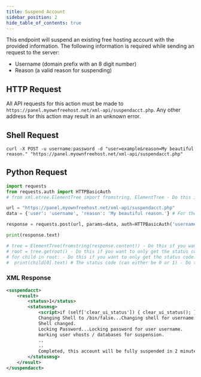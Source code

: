 ```yaml
---
title: Suspend Account
sidebar_position: 2
hide_table_of_contents: true
---
```

This endpoint will suspend an existing free hosting account with the provided information. The following information is required while sending an request to the server:
- Username (domain prefix with an 8 digit number)
- Reason (a valid reason for suspending)

## HTTP Request
All API requests for this action must be made to `https://panel.myownfreehost.net/xml-api/suspendacct.php`. Any other address for this action may result in an unknown error.

## Shell Request
```shell
curl -X POST -u username:password -d "user=example&reason=My beautiful reason." "https://panel.myownfreehost.net/xml-api/suspendacct.php"
```
## Python Request
```python
import requests
from requests.auth import HTTPBasicAuth
# from xml.etree.ElementTree import fromstring, ElementTree - Do this if you want to only get the status code.

url = "https://panel.myownfreehost.net/xml-api/suspendacct.php"
data = {'user': 'username', 'reason': 'My beautiful reason.'} # For the username, use the same username you set when creating the account.

response = requests.post(url, params=data, auth=HTTPBasicAuth('username', 'password'))

print(response.text)

# tree = ElementTree(fromstring(response.content)) - Do this if you want to only get the status code.
# root = tree.getroot() - Do this if you want to only get the status code.
# for child in root: - Do this if you want to only get the status code.
#  print(child[0].text) # The status code (can either be 0 or 1) - Do this if you want to only get the status code.
```
### XML Response
```xml
<suspendacct>
    <result>
        <status>1</status>
        <statusmsg>
            <script>if (self['clear_ui_status']) { clear_ui_status(); }</script>
            Changing Shell to /bin/false...Changing shell for username.
            Shell changed.
            Locking Password...Locking password for user username.
            marking user vhosts / databases for suspension.
            ..
            ..
            Completed, this account will be fully suspended in 2 minutes.
        </statusmsg>
    </result>
</suspendacct>
```